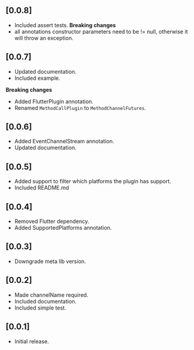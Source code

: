 ## [0.0.8]

- Included assert tests.
**Breaking changes**
- all annotations constructor parameters need to be != null, otherwise it will throw an exception.

## [0.0.7]

- Updated documentation.
- Included example.

**Breaking changes**
- Added FlutterPlugin annotation.
- Renamed `MethodCallPlugin` to `MethodChannelFutures`.

## [0.0.6]

- Added EventChannelStream annotation.
- Updated documentation.

## [0.0.5]

- Added support to filter which platforms the plugin has support.
- Included README.md

## [0.0.4]

- Removed Flutter dependency.
- Added SupportedPlatforms annotation.

## [0.0.3]

- Downgrade meta lib version.

## [0.0.2]

- Made channelName required.
- Included documentation.
- Included simple test.

## [0.0.1] 

- Initial release.
